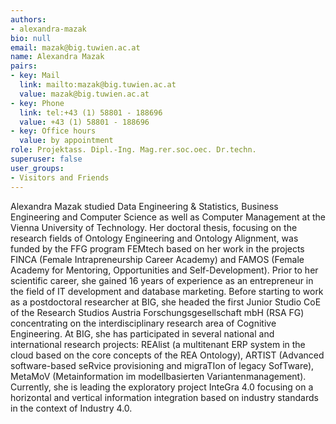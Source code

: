 ```yaml
---
authors:
- alexandra-mazak
bio: null
email: mazak@big.tuwien.ac.at
name: Alexandra Mazak
pairs:
- key: Mail
  link: mailto:mazak@big.tuwien.ac.at
  value: mazak@big.tuwien.ac.at
- key: Phone
  link: tel:+43 (1) 58801 - 188696
  value: +43 (1) 58801 - 188696
- key: Office hours
  value: by appointment
role: Projektass. Dipl.-Ing. Mag.rer.soc.oec. Dr.techn.
superuser: false
user_groups:
- Visitors and Friends
---
```


<span class="markdown">Alexandra Mazak studied Data Engineering &amp; Statistics, Business Engineering and Computer Science as well as Computer Management at the Vienna University of Technology. Her doctoral thesis, focusing on the research fields of Ontology Engineering and Ontology Alignment, was funded by the FFG program FEMtech based on her work in the projects FINCA (Female Intrapreneurship Career Academy) and FAMOS (Female Academy for Mentoring, Opportunities and Self-Development). Prior to her scientific career, she gained 16 years of experience as an entrepreneur in the field of IT development and database marketing. Before starting to work as a postdoctoral researcher at BIG, she headed the first Junior Studio CoE of the Research Studios Austria Forschungsgesellschaft mbH (RSA FG) concentrating on the interdisciplinary research area of Cognitive Engineering. At BIG, she has participated in several national and international research projects: REAlist (a multitenant ERP system in the cloud based on the core concepts of the REA Ontology), ARTIST (Advanced software-based seRvice provisioning and migraTIon of legacy SofTware), MetaMoV (Metainformation im modellbasierten Variantenmanagement). Currently, she is leading the exploratory project InteGra 4.0 focusing on a horizontal and vertical information integration based on industry standards in the context of Industry 4.0.</span>
